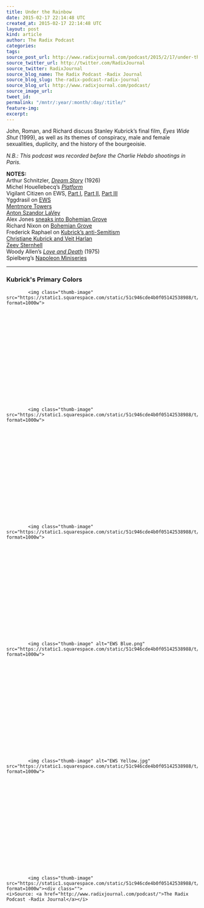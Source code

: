 ```yaml
---
title: Under the Rainbow
date: 2015-02-17 22:14:48 UTC
created_at: 2015-02-17 22:14:48 UTC
layout: post
kind: article
author: The Radix Podcast
categories: 
tags: 
source_post_url: http://www.radixjournal.com/podcast/2015/2/17/under-the-rainbow
source_twitter_url: http://twitter.com/RadixJournal
source_twitter: RadixJournal
source_blog_name: The Radix Podcast -Radix Journal
source_blog_slug: the-radix-podcast-radix-journal
source_blog_url: http://www.radixjournal.com/podcast/
source_image_url: 
tweet_id: 
permalink: "/mntr/:year/:month/:day/:title/"
feature-img: 
excerpt: 
---
```

<p>John, Roman, and Richard discuss Stanley Kubrick’s final film, <em>Eyes Wide Shut</em> (1999), as well as its themes of conspiracy, male and female sexualities, duplicity, and the history of the bourgeoisie.  </p>

<p><em>N.B.: This podcast was recorded before the Charlie Hebdo shootings in Paris.</em> </p>



<p><strong>NOTES:</strong> <br>
Arthur Schnitzler, <em><a href="http://www.amazon.com/exec/obidos/ASIN/0141182245/washisummipub-20">Dream Story</a></em> (1926) <br>
Michel Houellebecq’s <em><a href="http://www.amazon.com/exec/obidos/ASIN/1400030269/washisummipub-20">Platform</a></em> <br>
Vigilant Citizen on EWS, <a href="http://vigilantcitizen.com/moviesandtv/the-hidden-and-not-so-hidden-messages-in-stanley-kubriks-eyes-wide-shut-pt-i/">Part I</a>, <a href="http://vigilantcitizen.com/moviesandtv/the-hidden-and-not-so-hidden-messages-in-stanley-kubricks-eyes-wide-shut-pt-ii/">Part II</a>, <a href="http://vigilantcitizen.com/moviesandtv/the-hidden-and-not-so-hidden-messages-in-stanley-kubricks-eyes-wide-shut-pt-iii/">Part III</a> <br>
Yggdrasil on <a href="http://www.whitenationalism.com/cwar/shut.htm">EWS</a> <br>
<a href="http://en.wikipedia.org/wiki/Mentmore_Towers">Mentmore Towers</a> <br>
<a href="http://en.wikipedia.org/wiki/Anton_LaVey">Anton Szandor LaVey</a> <br>
Alex Jones <a href="https://www.youtube.com/watch?v=FpKdSvwYsrE">sneaks into Bohemian Grove</a> <br>
Richard Nixon on <a href="https://www.youtube.com/watch?v=HL6cxGg6yas">Bohemian Grove</a> <br>
Frederick Raphael on <a href="http://www.visual-memory.co.uk/sk/page12a.htm">Kubrick’s anti-Semitism</a> <br>
<a href="http://www.nytimes.com/2010/03/03/movies/03harlan.html?_r=0">Christiane Kubrick and Veit Harlan</a> <br>
<a href="http://www.amazon.com/exec/obidos/ASIN/0691044864/washisummipub-20">Zeev Sternhell</a> <br>
Woody Allen’s <em><a href="https://www.youtube.com/watch?v=R9RUbJPBcgw">Love and Death</a></em> (1975) <br>
Spielberg’s <a href="http://variety.com/2013/tv/news/hbo-eying-spielbergs-napoleon-mini-based-on-kubrick-script-1200888422/">Napoleon Miniseries</a></p><hr><h3 id="kubricksprimarycolors">Kubrick's Primary Colors</h3> 

  
    
    
      
        
          
            <img class="thumb-image" src="https://static1.squarespace.com/static/51c946cde4b0f05142538988/t/54e3b797e4b0004c7756d920/1424209823093/?format=1000w">
          
        

        

      
    
    
  


 

  
    
    
      
        
          
            <img class="thumb-image" src="https://static1.squarespace.com/static/51c946cde4b0f05142538988/t/54e3b721e4b0408d9cfb656f/1424209701030/?format=1000w">
          
        

        

      
    
    
  


 

  
    
    
      
        
          
            <img class="thumb-image" src="https://static1.squarespace.com/static/51c946cde4b0f05142538988/t/54e3b81ae4b07bd81fa182d4/1424209949703/?format=1000w">
          
        

        

      
    
    
  


 

  
    
    
      
        
          
            <img class="thumb-image" alt="EWS Blue.png" src="https://static1.squarespace.com/static/51c946cde4b0f05142538988/t/54e3b82ce4b07bd81fa1835e/1424209971405/EWS+Blue.png?format=1000w">
          
        

        

      
    
    
  


 

  
    
    
      
        
          
            <img class="thumb-image" alt="EWS Yellow.jpg" src="https://static1.squarespace.com/static/51c946cde4b0f05142538988/t/54e3bafce4b0c276fdf38ebd/1424210688742/EWS+Yellow.jpg?format=1000w">
          
        

        

      
    
    
  


 

  
    
    
      
        
          
            <img class="thumb-image" src="https://static1.squarespace.com/static/51c946cde4b0f05142538988/t/54e3bb2fe4b02764056906b7/1424210737144/?format=1000w"><div class="">
    <i>Source: <a href="http://www.radixjournal.com/podcast/">The Radix Podcast -Radix Journal</a></i>
</div>
